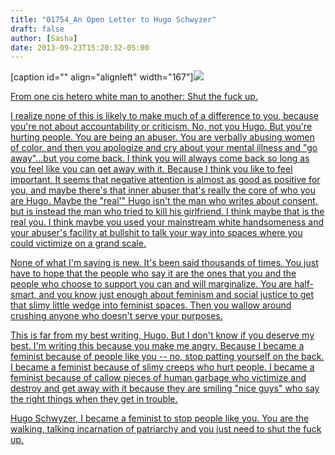```yaml
---
title: "01754_An Open Letter to Hugo Schwyzer"
draft: false
author: [Sasha]
date: 2013-09-23T15:20:32-05:00
---
```


[caption id="" align="alignleft" width="167"]<a href="https://pbs.twimg.com/media/BU4Pw5QCUAAHjW3.jpg:large">![](https://pbs.twimg.com/media/BU4Pw5QCUAAHjW3.jpg:large)

From one cis hetero white man to another: Shut the fuck up.

I realize none of this is likely to make much of a difference to you, because you're not about accountability or criticism. No, not you Hugo. But you're hurting people. You are being an abuser. You are verbally abusing women of color, and then you apologize and cry about your mental illness and "go away"...but you come back. I think you will always come back so long as you feel like you can get away with it. Because I think you like to feel important. It seems that negative attention is almost as good as positive for you, and maybe there's that inner abuser that's really the core of who you are Hugo. Maybe the "real'" Hugo isn't the man who writes about consent, but is instead the man who tried to kill his girlfriend. I think maybe that is the real you. I think maybe you used your mainstream white handsomeness and your abuser's facility at bullshit to talk your way into spaces where you could victimize on a grand scale.

None of what I'm saying is new. It's been said thousands of times. You just have to hope that the people who say it are the ones that you and the people who choose to support you can and will marginalize. You are half-smart, and you know just enough about feminism and social justice to get that slimy little wedge into feminist spaces. Then you wallow around crushing anyone who doesn't serve your purposes.

This is far from my best writing, Hugo. But I don't know if you deserve my best. I'm writing this because you make me angry. Because I became a feminist because of people like you -- no, stop patting yourself on the back. I became a feminist because of slimy creeps who hurt people. I became a feminist because of callow pieces of human garbage who victimize and destroy and get away with it because they are smiling "nice guys" who say the right things when they get in trouble.

Hugo Schwyzer, I became a feminist to stop people like you. You are the walking, talking incarnation of patriarchy and you just need to shut the fuck up.
